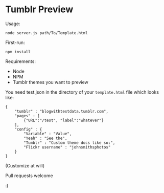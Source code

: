 # Tumblr Preview

Usage:

	node server.js path/To/Template.html

First-run:

	npm install

Requirements:

* Node
* NPM
* Tumblr themes you want to preview

You need test.json in the directory of your `template.html` file which looks like:

	{
		"tumblr" : "blogwithtestdata.tumblr.com",
		"pages" : [
			{"URL":"/test", "label":"whatever"}
		],
		"config" : {
			"Variable" : "Value",
			"Yeah" : "See the",
			"Tumblr" : "Custom theme docs like so:",
			"Flickr username" : "johnsmithsphotos"
		}
	}


(Customize at will)

Pull requests welcome

:)

